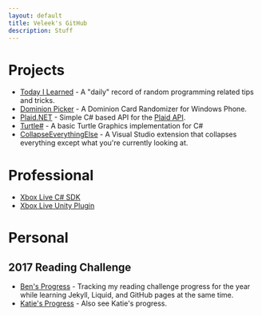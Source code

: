 ```yaml
---
layout: default
title: Veleek's GitHub
description: Stuff
---
```


# Projects

* [Today I Learned](https://github.com/veleek/til) - A "daily" record of random programming related tips and tricks.
* [Dominion Picker](/DominionPicker) - A Dominion Card Randomizer for Windows Phone.
* [Plaid.NET](https://github.com/veleek/plaid-net) - Simple C# based API for the [Plaid API](http://www.plaid.com).
* [Turtle#](https://github.com/veleek/TurtleSharp) - A basic Turtle Graphics implementation for C#
* [CollapseEverythingElse](https://github.com/veleek/CollapseEverythingElse) - A Visual Studio extension that collapses everything except what you're currently looking at.

# Professional

* [Xbox Live C# SDK](https://github.com/Microsoft/xbox-live-api-csharp)
* [Xbox Live Unity Plugin](https://github.com/Microsoft/xbox-live-unity-plugin)

# Personal 

## 2017 Reading Challenge
* [Ben's Progress](ReadingChallenge) - Tracking my reading challenge progress for the year while learning Jekyll, Liquid, and GitHub pages at the same time.
* [Katie's Progress](katie-reading-challenge) - Also see Katie's progress.
